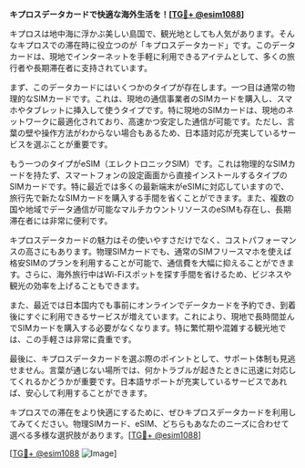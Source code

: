 **キプロスデータカードで快適な海外生活を！[[TG💪+ @esim1088](https://t.me/s/esim1088)]**

キプロスは地中海に浮かぶ美しい島国で、観光地としても人気があります。そんなキプロスでの滞在時に役立つのが「キプロスデータカード」です。このデータカードは、現地でインターネットを手軽に利用できるアイテムとして、多くの旅行者や長期滞在者に支持されています。

まず、このデータカードにはいくつかのタイプが存在します。一つ目は通常の物理的なSIMカードです。これは、現地の通信事業者のSIMカードを購入し、スマホやタブレットに挿入して使うタイプです。特に現地のSIMカードは、現地のネットワークに最適化されており、高速かつ安定した通信が可能です。ただし、言葉の壁や操作方法がわからない場合もあるため、日本語対応が充実しているサービスを選ぶことが重要です。

もう一つのタイプがeSIM（エレクトロニックSIM）です。これは物理的なSIMカードを持たず、スマートフォンの設定画面から直接インストールするタイプのSIMカードです。特に最近では多くの最新端末がeSIMに対応していますので、旅行先で新たなSIMカードを購入する手間を省くことができます。また、複数の国や地域でデータ通信が可能なマルチカウントリソースのeSIMも存在し、長期滞在者には非常に便利です。

キプロスデータカードの魅力はその使いやすさだけでなく、コストパフォーマンスの高さにもあります。物理SIMカードでも、通常のSIMフリースマホを使えば格安SIMのプランを利用することが可能で、通信費を大幅に抑えることができます。さらに、海外旅行中はWi-Fiスポットを探す手間を省けるため、ビジネスや観光の効率を上げることもできます。

また、最近では日本国内でも事前にオンラインでデータカードを予約でき、到着後にすぐに利用できるサービスが増えています。これにより、現地で長時間並んでSIMカードを購入する必要がなくなります。特に繁忙期や混雑する観光地では、この手軽さは非常に貴重です。

最後に、キプロスデータカードを選ぶ際のポイントとして、サポート体制も見逃せません。言葉が通じない場所では、何かトラブルが起きたときに迅速に対応してくれるかどうかが重要です。日本語サポートが充実しているサービスであれば、安心して利用することができます。

キプロスでの滞在をより快適にするために、ぜひキプロスデータカードを利用してみてください。物理SIMカード、eSIM、どちらもあなたのニーズに合わせて選べる多様な選択肢があります。[[TG💪+ @esim1088](https://t.me/s/esim1088)]

[[TG💪+ @esim1088](https://t.me/s/esim1088) ![Image](https://i.postimg.cc/Y0z9fWf4/image.png)]